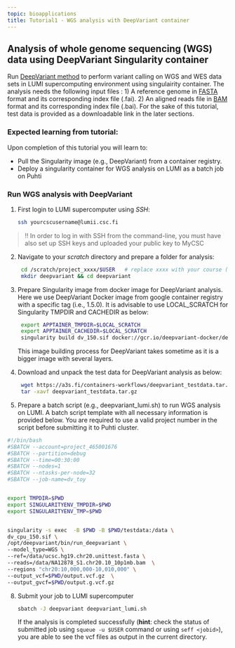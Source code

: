 ```yaml
---
topic: bioapplications
title: Tutorial1 - WGS analysis with DeepVariant container 
---
```


## Analysis of whole genome sequencing (WGS) data using DeepVariant Singularity container
Run [DeepVariant method](https://github.com/google/deepvariant) to perform variant calling on WGS and WES data sets in LUMI supercomputing environment using singulairity container. The analysis needs the following input files : 1) A reference genome in [FASTA](https://en.wikipedia.org/wiki/FASTA_format) format and its corresponding index file (.fai). 2) An aligned reads file in [BAM](http://genome.sph.umich.edu/wiki/BAM) format and its corresponding index file (.bai). For the sake of this tutorial, test data is provided as a downloadable link in the later sections. 

### Expected learning from tutorial:
Upon completion of this tutorial you will learn to: 
- Pull the Singularity image (e.g., DeepVariant) from a container registry.
- Deploy a singularity container for WGS analysis on LUMI as a batch job on Puhti

### Run WGS analysis with DeepVariant 

1. First login to LUMI supercomputer using *SSH*:
   ```bash
   ssh yourcscusername@lumii.csc.fi
   ```
> ‼️ In order to log in with SSH from the command-line, you must have also set up SSH keys and uploaded your public key to MyCSC

2. Navigate to your *scratch* directory and prepare a folder for analysis:
   ```bash
    cd /scratch/project_xxxx/$USER   # replace xxxx with your course (or own) project number
    mkdir deepvariant && cd deepvariant
   ```

3. Prepare Singularity image from docker image for DeepVariant analysis. Here we use   DeepVariant Docker image from google container registry with a
   specific tag (i.e., 1.5.0).  It is advisable to use LOCAL_SCRATCH for Singularity TMPDIR and CACHEDIR as below:

   ```bash
    export APPTAINER_TMPDIR=$LOCAL_SCRATCH
    export APPTAINER_CACHEDIR=$LOCAL_SCRATCH
    singularity build dv_150.sif docker://gcr.io/deepvariant-docker/deepvariant:1.5.0
    ```
   This image building process for DeepVariant takes sometime as it is a bigger image with several layers.

5. Download and unpack the test data for DeepVariant analysis as below:

   ```bash
    wget https://a3s.fi/containers-workflows/deepvariant_testdata.tar.gz
    tar -xavf deepvariant_testdata.tar.gz
   ```

6. Prepare a batch script (e.g., deepvariant_lumi.sh) to run WGS analysis on LUMI. A batch script template with all necessary information is provided below. You
  are required to use a valid project number in the script before submitting it to Puhti cluster.
   
```bash
#!/bin/bash
#SBATCH --account=project_465001676
#SBATCH --partition=debug
#SBATCH --time=00:30:00
#SBATCH --nodes=1
#SBATCH --ntasks-per-node=32
#SBATCH --job-name=dv_toy


export TMPDIR=$PWD
export SINGULARITYENV_TMPDIR=$PWD
export SINGULARITYENV_TMP=$PWD


singularity -s exec  -B $PWD -B $PWD/testdata:/data \
dv_cpu_150.sif \
/opt/deepvariant/bin/run_deepvariant \
--model_type=WGS \
--ref=/data/ucsc.hg19.chr20.unittest.fasta \
--reads=/data/NA12878_S1.chr20.10_10p1mb.bam  \
--regions "chr20:10,000,000-10,010,000" \
--output_vcf=$PWD/output.vcf.gz  \
--output_gvcf=$PWD/output.g.vcf.gz

```
8. Submit your job to LUMI supercomputer

   ```bash
   sbatch -J deepvariant deepvariant_lumi.sh
   ```
   If the analysis is completed successfully (**hint**: check the status of submitted job using `squeue -u $USER` command or using `seff <jobid>`), you are able to see the vcf files as output in the current directory.

